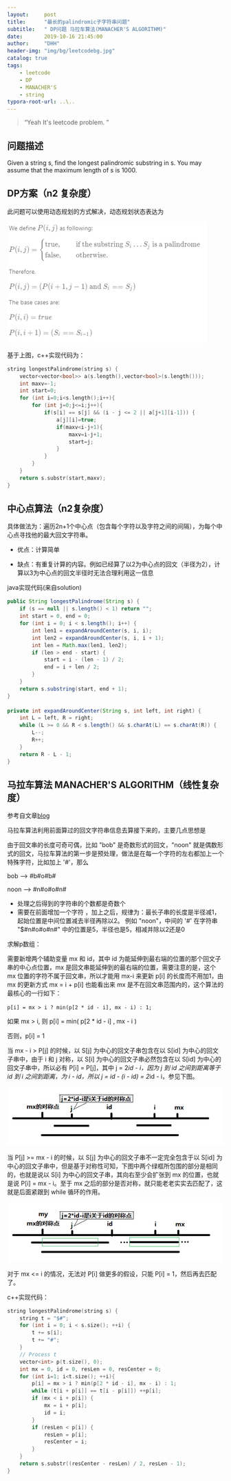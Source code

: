 ```yaml
---
layout:     post
title:      "最长的palindromic子字符串问题"
subtitle:   " DP问题 马拉车算法(MANACHER'S ALGORITHM)"
date:       2019-10-16 21:45:00
author:     "DHH"
header-img: "img/bg/leetcodebg.jpg"
catalog: true
tags:
    - leetcode
    - DP
    - MANACHER'S
    - string
typora-root-url: ..\..
---
```


> “Yeah It's leetcode problem. ”

## 问题描述
Given a string s, find the longest palindromic substring in s. You may assume that the maximum length of s is 1000.
## DP方案（n2 复杂度）
此问题可以使用动态规划的方式解决，动态规划状态表达为

![05-dp](/img/leetcode/05-dp.png)

基于上图，c++实现代码为：

```c++
string longestPalindrome(string s) {
    vector<vector<bool>> a(s.length(),vector<bool>(s.length()));
    int maxv=-1;
    int start=0;
    for (int i=0;i<s.length();i++){
        for (int j=0;j<=i;j++){
            if(s[i] == s[j] && (i - j <= 2 || a[j+1][i-1])) {
                a[j][i]=true;
                if(maxv<i-j+1){
                    maxv=i-j+1;
                    start=j;
                }
            }                
        }
    }
    return s.substr(start,maxv);
}
```



## 中心点算法（n2复杂度）

具体做法为：遍历2n+1个中心点（包含每个字符以及字符之间的间隔），为每个中心点寻找他的最大回文字符串。

* 优点：计算简单

* 缺点：有重复计算的内容。例如已经算了以2为中心点的回文（半径为2），计算以3为中心点的回文半径时无法合理利用这一信息

java实现代码(来自solution)

```java
public String longestPalindrome(String s) {
    if (s == null || s.length() < 1) return "";
    int start = 0, end = 0;
    for (int i = 0; i < s.length(); i++) {
        int len1 = expandAroundCenter(s, i, i);
        int len2 = expandAroundCenter(s, i, i + 1);
        int len = Math.max(len1, len2);
        if (len > end - start) {
            start = i - (len - 1) / 2;
            end = i + len / 2;
        }
    }
    return s.substring(start, end + 1);
}

private int expandAroundCenter(String s, int left, int right) {
    int L = left, R = right;
    while (L >= 0 && R < s.length() && s.charAt(L) == s.charAt(R)) {
        L--;
        R++;
    }
    return R - L - 1;
}
```



## 马拉车算法 MANACHER'S ALGORITHM（线性复杂度）

参考自文章[blog](https://www.cnblogs.com/grandyang/p/4475985.html)

马拉车算法利用前面算过的回文字符串信息去算接下来的，主要几点思想是

由于回文串的长度可奇可偶，比如 "bob" 是奇数形式的回文，"noon" 就是偶数形式的回文，马拉车算法的第一步是预处理，做法是在每一个字符的左右都加上一个特殊字符，比如加上 '#'，那么

bob   -->   #b#o#b#

noon   -->   #n#o#o#n# 

* 处理之后得到的字符串的个数都是奇数个 
*  需要在前面增加一个字符 ，加上之后，规律为：最长子串的长度是半径减1，起始位置是中间位置减去半径再除以2。 例如 "noon"，中间的 '#' 在字符串 "$#n#o#o#n#" 中的位置是5，半径也是5，相减并除以2还是0 

求解p数组：

 需要新增两个辅助变量 mx 和 id，其中 id 为能延伸到最右端的位置的那个回文子串的中心点位置，mx 是回文串能延伸到的最右端的位置，需要注意的是，这个 mx 位置的字符不属于回文串，所以才能用 mx-i 来更新 p[i] 的长度而不用加1，由 mx 的更新方式 mx = i + p[i] 也能看出来 mx 是不在回文串范围内的，这个算法的最核心的一行如下： 

`p[i] = mx > i ? min(p[2 * id - i], mx - i) : 1;`

如果 mx > i, 则 p[i] = min( p[2 * id - i] , mx - i )

否则，p[i] = 1

当 mx - i > P[j] 的时候，以 S[j] 为中心的回文子串包含在以 S[id] 为中心的回文子串中，由于 i 和 j 对称，以 S[i] 为中心的回文子串必然包含在以 S[id] 为中心的回文子串中，所以必有 P[i] = P[j]，其中 j = 2*id - i，因为 j 到 id 之间到距离等于 id 到 i 之间到距离，为 i - id，所以 j = id - (i - id) = 2*id - i，参见下图。

![05-mlc-01](/img/leetcode/05-mlc-01.png)

 当 P[j] >= mx - i 的时候，以 S[j] 为中心的回文子串不一定完全包含于以 S[id] 为中心的回文子串中，但是基于对称性可知，下图中两个绿框所包围的部分是相同的，也就是说以 S[i] 为中心的回文子串，其向右至少会扩张到 mx 的位置，也就是说 P[i] = mx - i。至于 mx 之后的部分是否对称，就只能老老实实去匹配了，这就是后面紧跟到 while 循环的作用。 

![05-mlc-02](/img/leetcode/05-mlc-02.png)

 对于 mx <= i 的情况，无法对 P[i] 做更多的假设，只能 P[i] = 1，然后再去匹配了。 

c++实现代码：

```c++
string longestPalindrome(string s) {
	string t = "$#";
    for (int i = 0; i < s.size(); ++i) {
        t += s[i];
        t += "#";
    }
    // Process t
    vector<int> p(t.size(), 0);
    int mx = 0, id = 0, resLen = 0, resCenter = 0;
    for (int i=1; i<t.size(); ++i){
        p[i] = mx > i ? min(p[2 * id - i], mx - i) : 1;
        while (t[i + p[i]] == t[i - p[i]]) ++p[i];
        if (mx < i + p[i]) {
            mx = i + p[i];
            id = i;
        }
        if (resLen < p[i]) {
            resLen = p[i];
            resCenter = i;
        }
    }
    return s.substr((resCenter - resLen) / 2, resLen - 1);
}
```

